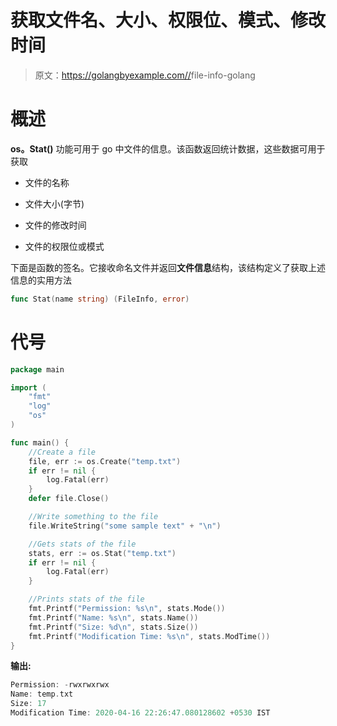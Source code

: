 # 获取文件名、大小、权限位、模式、修改时间

> 原文：<https://golangbyexample.com//>file-info-golang

# **概述**

**os。Stat()** 功能可用于 go 中文件的信息。该函数返回统计数据，这些数据可用于获取

*   文件的名称

*   文件大小(字节)

*   文件的修改时间

*   文件的权限位或模式

下面是函数的签名。它接收命名文件并返回**文件信息**结构，该结构定义了获取上述信息的实用方法

```go
func Stat(name string) (FileInfo, error)
```

# **代号**

```go
package main

import (
    "fmt"
    "log"
    "os"
)

func main() {
    //Create a file
    file, err := os.Create("temp.txt")
    if err != nil {
        log.Fatal(err)
    }
    defer file.Close()

    //Write something to the file
    file.WriteString("some sample text" + "\n")

    //Gets stats of the file
    stats, err := os.Stat("temp.txt")
    if err != nil {
        log.Fatal(err)
    }

    //Prints stats of the file
    fmt.Printf("Permission: %s\n", stats.Mode())
    fmt.Printf("Name: %s\n", stats.Name())
    fmt.Printf("Size: %d\n", stats.Size())
    fmt.Printf("Modification Time: %s\n", stats.ModTime())
}
```

**输出:**

```go
Permission: -rwxrwxrwx
Name: temp.txt
Size: 17
Modification Time: 2020-04-16 22:26:47.080128602 +0530 IST
```